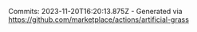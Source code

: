 Commits: 2023-11-20T16:20:13.875Z - Generated via https://github.com/marketplace/actions/artificial-grass
<br>
